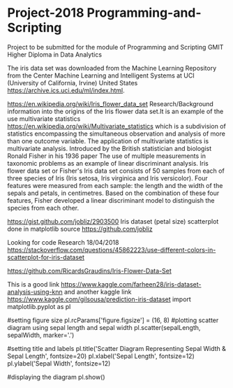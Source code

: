 

# Project-2018 Programming-and-Scripting

Project to be submitted for the module of Programming and Scripting GMIT  Higher Diploma in Data Analytics

The iris data set was downloaded from the Machine Learning Repository from the Center Machine Learning and Intelligent Systems at UCI (University of California, Irvine) United States https://archive.ics.uci.edu/ml/index.html.

https://en.wikipedia.org/wiki/Iris_flower_data_set Research/Background information into the origins of the Iris flower data set.It is an example of the use  multivariate statistics https://en.wikipedia.org/wiki/Multivariate_statistics which is a subdivision of statistics encompassing the simultaneous observation and analysis of more than one outcome variable. The application of multivariate statistics is multivariate analysis.
Introduced by the British statistician and biologist Ronald Fisher in his 1936 paper The use of multiple measurements in taxonomic problems as an example of linear discriminant analysis. 
Iris flower data set or Fisher's Iris data set consists of 50 samples from each of three species of Iris (Iris setosa, Iris virginica and Iris versicolor). Four features were measured from each sample: the length and the width of the sepals and petals, in centimetres. Based on the combination of these four features, Fisher developed a linear discriminant model to distinguish the species from each other.

https://gist.github.com/jobliz/2903500 Iris dataset (petal size) scatterplot done in matplotlib source https://github.com/jobliz

Looking for code Research 18/04/2018 https://stackoverflow.com/questions/45862223/use-different-colors-in-scatterplot-for-iris-dataset

https://github.com/RicardsGraudins/Iris-Flower-Data-Set 

This is a good link https://www.kaggle.com/farheen28/iris-dataset-analysis-using-knn and another kaggle link https://www.kaggle.com/gilsousa/prediction-iris-dataset
import matplotlib.pyplot as pl

#setting figure size
pl.rcParams['figure.figsize'] = (16, 8)
#plotting scatter diagram using sepal length and sepal width
pl.scatter(sepalLength, sepalWidth, marker='.')

#setting title and labels
pl.title('Scatter Diagram Representing Sepal Width & Sepal Length', fontsize=20)
pl.xlabel('Sepal Length', fontsize=12)
pl.ylabel('Sepal Width', fontsize=12)

#displaying the diagram
pl.show()
